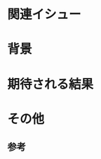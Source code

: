 # 関連イシュー

# 背景

<!--
1. どういう理由で
2. どういう機能が必要だと思っているか
-->

# 期待される結果

<!--
欲しい機能や挙動を書く

リクエスト：
GET   `api/v1/admin/users/{user_id}`

レスポンス：
```json
{
    "id":"1",
    "name":"masaki fujie",
    "mailaddress":"masaki@fujie.jp",
    "birthday":"1992-12-01 00:00:00.000",
    "gender":"男性",
    "location":"沖縄市中央",
    "job":"自営業"
}
```
-->

# その他

## 参考

<!--
実装する際に参考にして欲しい記事のURLなどを貼る
-->

